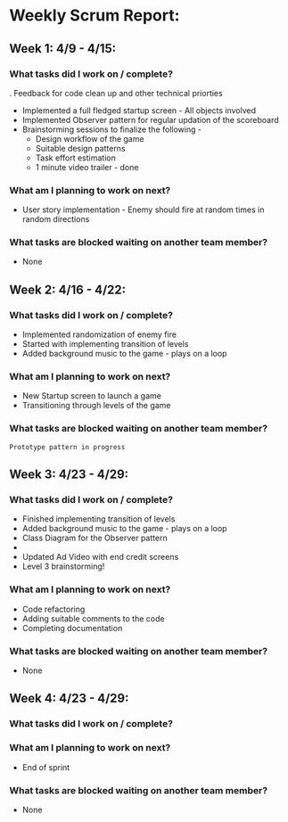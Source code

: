 # Weekly Scrum Report:

## Week 1: 4/9 - 4/15:
### What tasks did I work on / complete?

 . Feedback for code clean up and other technical priorties
 - Implemented a full fledged startup screen - All objects involved
 - Implemented Observer pattern for regular updation of the scoreboard
 - Brainstorming sessions to finalize the following - 
   - Design workflow of the game
   - Suitable design patterns 
   - Task effort estimation
   - 1 minute video trailer - done

### What am I planning to work on next?
 - User story implementation - Enemy should fire at random times in random directions

### What tasks are blocked waiting on another team member?
 - None


## Week 2: 4/16 - 4/22:
### What tasks did I work on / complete?
 - 	Implemented randomization of enemy fire
 - 	Started with implementing transition of levels
 - 	Added background music to the game - plays on a loop


### What am I planning to work on next?
 - New Startup screen to launch a game
 - Transitioning through levels of the game


### What tasks are blocked waiting on another team member?
    Prototype pattern in progress


## Week 3: 4/23 - 4/29:
### What tasks did I work on / complete?
 - Finished implementing transition of levels
 - Added background music to the game - plays on a loop
 - Class Diagram for the Observer pattern
 - 
 - Updated Ad Video with end credit screens
 - Level 3 brainstorming! 

### What am I planning to work on next?
 - Code refactoring
 - Adding suitable comments to the code
 - Completing documentation
    

### What tasks are blocked waiting on another team member?
 - None
 
 
## Week 4: 4/23 - 4/29:
### What tasks did I work on / complete?


### What am I planning to work on next?
 - End of sprint

### What tasks are blocked waiting on another team member?
 - None




    


